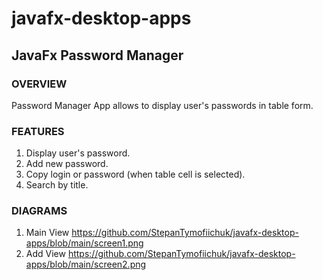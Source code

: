 # javafx-desktop-apps
## JavaFx Password Manager
### OVERVIEW
Password Manager App allows to display user's passwords in table form.
### FEATURES
1. Display user's password.
2. Add new password.
3. Copy login or password (when table cell is selected).
4. Search by title.
### DIAGRAMS
1. Main View
https://github.com/StepanTymofiichuk/javafx-desktop-apps/blob/main/screen1.png
2. Add View
https://github.com/StepanTymofiichuk/javafx-desktop-apps/blob/main/screen2.png
